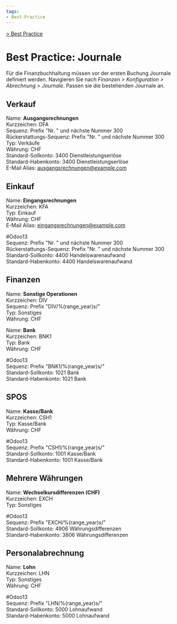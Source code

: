```yaml
---
tags:
- Best-Practice
---
```

[> Best Practice](Best%20Practice.md)
# Best Practice: Journale

Für die Finanzbuchhaltung müssen vor der ersten Buchung Journale definiert werden. Navigieren Sie nach *Finanzen > Konfiguration > Abrechnung > Journale*. Passen sie die bestehenden Journale an.

## Verkauf

Name: **Ausgangsrechnungen**  
Kurzzeichen: DFA  
Sequenz: Prefix "Nr. " und nächste Nummer 300  
Rückerstattungs-Sequenz: Prefix "Nr. " und nächste Nummer 300  
Typ: Verkäufe  
Währung: CHF  
Standard-Sollkonto: 3400 Dienstleistungserlöse  
Standard-Habenkonto: 3400 Dienstleistungserlöse  
E-Mail Alias: ausgangsrechnungen@example.com  

## Einkauf

Name: **Eingangsrechnungen**  
Kurzzeichen: KFA  
Typ: Einkauf  
Währung: CHF  
E-Mail Alias: eingangsrechnungen@example.com  

#Odoo13\
Sequenz: Prefix "Nr. " und nächste Nummer 300  
Rückerstattungs-Sequenz: Prefix "Nr. " und nächste Nummer 300  
Standard-Sollkonto: 4400 Handelswarenaufwand  
Standard-Habenkonto: 4400 Handelswarenaufwand  

## Finanzen

Name: **Sonstige Operationen**  
Kurzzeichen: DIV  
Sequenz: Prefix "DIV/%(range_year)s/"  
Typ: Sonstiges  
Währung: CHF  

Name: **Bank**  
Kurzzeichen: BNK1  
Typ: Bank  
Währung: CHF  

#Odoo13\
Sequenz: Prefix "BNK1/%(range_year)s/"  
Standard-Sollkonto: 1021 Bank  
Standard-Habenkonto: 1021 Bank  

## SPOS

Name: **Kasse/Bank**  
Kurzzeichen: CSH1  
Typ: Kasse/Bank  
Währung: CHF  

#Odoo13\
Sequenz: Prefix "CSH1/%(range_year)s/"  
Standard-Sollkonto: 1001 Kasse/Bank  
Standard-Habenkonto: 1001 Kasse/Bank  

## Mehrere Währungen

Name: **Wechselkursdifferenzen (CHF)**  
Kurzzeichen: EXCH  
Typ: Sonstiges  

#Odoo13\
Sequenz: Prefix "EXCH/%(range_year)s/"  
Standard-Sollkonto: 4906 Währungsdifferenzen  
Standard-Habenkonto: 3806 Währungsdifferenzen  

## Personalabrechnung

Name: **Lohn**  
Kurzzeichen: LHN  
Typ: Sonstiges  
Währung: CHF  

#Odoo13\
Sequenz: Prefix "LHN/%(range_year)s/"  
Standard-Sollkonto: 5000 Lohnaufwand  
Standard-Habenkonto: 5000 Lohnaufwand  
